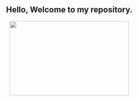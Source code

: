 <h2 align="center">Hello, Welcome to my repository.</h2>
<p align="center">
<img src="https://media.giphy.com/media/3oEjHQn7PBRvy9A5mE/giphy.gif" width="320" height="200">
<p>
<!-- <p>Here I keep my projects, ideas and exercises in several programming languages, I use some FrameWorks and libraries that help me in the execution of the Softwares.</p>
<p align="center">
<img src="https://media.giphy.com/media/5b5CuS5enNTxhwAkSD/giphy.gif" width="150" height="100">
<p>
<p>I'm in the process of professional and personal growth, always looking for new ideas and methodologies, I try to study every day.</p>
<p align="center">
<img src="https://media.giphy.com/media/IpeYSEZshTefe/giphy.gif" width="150" height="100">
<p>
<p>But here among us, a self-respecting Dev, is in eternal learning.</p>
<p align="center">
<img src="https://media.giphy.com/media/3Xw8jY3zbFRtFd6eK8/giphy.gif" width="250" height="100">
<p> -->



<!--
**jeff77araujo/jeff77araujo** is a ✨ _special_ ✨ repository because its `README.md` (this file) appears on your GitHub profile.

Here are some ideas to get you started:

- 🔭 I’m currently working on ...
- 🌱 I’m currently learning ...
- 👯 I’m looking to collaborate on ...
- 🤔 I’m looking for help with ...
- 💬 Ask me about ...
- 📫 How to reach me: ...
- 😄 Pronouns: ...
- ⚡ Fun fact: ...
-->
